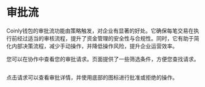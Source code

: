 # 审批流

Coinly钱包的审批流功能由策略触发，对企业有显著的好处。它确保每笔交易在执行前经过适当的审核流程，提升了资金管理的安全性与合规性。同时，它有助于简化内部决策流程，减少手动操作，并降低操作风险，提升企业运营效率。



您可以在协作中查看您的审批请求。页面提供了一些筛选条件，方便您查找请求。

<figure><img src="https://2287475285-files.gitbook.io/~/files/v0/b/gitbook-x-prod.appspot.com/o/spaces%2FSdMhazXkh30OBfLly0nW%2Fuploads%2FES6dxIQ3qq8bnsS6HWF1%2Fimage.png?alt=media&#x26;token=27624640-fa71-4b07-b68a-412d8c8c8ff4" alt=""><figcaption></figcaption></figure>

点击请求可以查看审批详情，并使用底部的图标进行批准或拒绝的操作。

<figure><img src="../images/Snipaste_2025-08-20_15-14-46.png" alt=""><figcaption></figcaption></figure>

